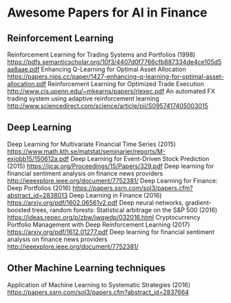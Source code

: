 # Awesome Papers for AI in Finance

## Reinforcement Learning
Reinforcement Learning for Trading Systems and Portfolios (1998) https://pdfs.semanticscholar.org/10f3/4407d0f7766cfb887334de4ce105d5aa8aae.pdf
Enhancing Q-Learning for
Optimal Asset Allocation https://papers.nips.cc/paper/1427-enhancing-q-learning-for-optimal-asset-allocation.pdf
Reinforcement Learning for Optimized Trade Execution http://www.cis.upenn.edu/~mkearns/papers/rlexec.pdf
An automated FX trading system using adaptive reinforcement learning http://www.sciencedirect.com/science/article/pii/S0957417405003015

## Deep Learning
Deep Learning for Multivariate Financial Time Series (2015) https://www.math.kth.se/matstat/seminarier/reports/M-exjobb15/150612a.pdf
Deep Learning for Event-Driven Stock Prediction (2015) https://ijcai.org/Proceedings/15/Papers/329.pdf
Deep learning for financial sentiment analysis on finance news providers http://ieeexplore.ieee.org/document/7752381/
Deep Learning for Finance: Deep Portfolios (2016) https://papers.ssrn.com/sol3/papers.cfm?abstract_id=2838013
Deep Learning in Finance (2016) https://arxiv.org/pdf/1602.06561v2.pdf
Deep neural networks, gradient-boosted trees, random forests: Statistical arbitrage on the S&P 500 (2016) https://ideas.repec.org/p/zbw/iwqwdp/032016.html
Cryptocurrency Portfolio Management with Deep Reinforcement Learning (2017) https://arxiv.org/pdf/1612.01277.pdf
Deep learning for financial sentiment analysis on finance news providers http://ieeexplore.ieee.org/document/7752381/


## Other Machine Learning techniques
Application of Machine Learning to Systematic Strategies (2016) https://papers.ssrn.com/sol3/papers.cfm?abstract_id=2837664

